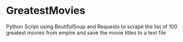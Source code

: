 # GreatestMovies

Python Script using BeutifulSoup and Requests to scrape the list of 100 greatest movies from empire and save the movie titles to a text file
